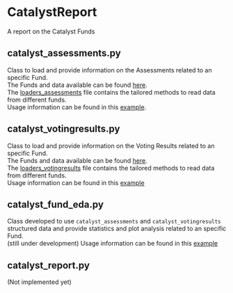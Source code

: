 # CatalystReport
A report on the Catalyst Funds 

## catalyst_assessments.py
Class to load and provide information on the Assessments related to an specific Fund. \
The Funds and data available can be found [here](https://github.com/jbmattos/CatalystReport/tree/main/data/datafiles_assessments).\
The [loaders_assessments](https://github.com/jbmattos/CatalystReport/blob/main/data/loaders_assessments.py) file contains the tailored methods to read data from different funds.\
Usage information can be found in this [example](https://github.com/jbmattos/CatalystReport/blob/main/example_catalyst_assessments.ipynb).

## catalyst_votingresults.py
Class to load and provide information on the Voting Results related to an specific Fund. \
The Funds and data available can be found [here](https://github.com/jbmattos/CatalystReport/tree/main/data/datafiles_votingresults).\
The [loaders_votingresults](https://github.com/jbmattos/CatalystReport/blob/main/data/loaders_votingresults.py) file contains the tailored methods to read data from different funds.\
Usage information can be found in this [example](https://github.com/jbmattos/CatalystReport/blob/main/example_catalyst_votingresults.ipynb)

## catalyst_fund_eda.py
Class developed to use `catalyst_assessments` and `catalyst_votingresults` structured data and provide statistics and plot analysis related to an specific Fund.\
(still under development)
Usage information can be found in this [example](https://github.com/jbmattos/CatalystReport/blob/main/example_catalyst_fund_eda.ipynb)

## catalyst_report.py
(Not implemented yet)
